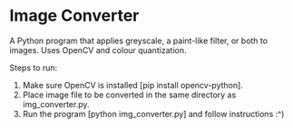 # Image Converter
A Python program that applies greyscale, a paint-like filter, or both to images. Uses OpenCV and colour quantization.  

Steps to run:  
1. Make sure OpenCV is installed [pip install opencv-python].  
2. Place image file to be converted in the same directory as img_converter.py.  
3. Run the program [python img_converter.py] and follow instructions :^)
